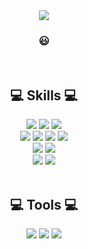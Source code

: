<!--
**jineeel/jineeel** is a ✨ _special_ ✨ repository because its `README.md` (this file) appears on your GitHub profile.

Here are some ideas to get you started:

- 🔭 I’m currently working on ...
- 🌱 I’m currently learning ...
- 👯 I’m looking to collaborate on ...
- 🤔 I’m looking for help with ...
- 💬 Ask me about ...
- 📫 How to reach me: ...
- 😄 Pronouns: ...
- ⚡ Fun fact: ...
-->
<div align="center">
<img src="https://capsule-render.vercel.app/api?type=waving&color=gradient&height=200&section=header&text=Welcome%20To%20My%20GitHub!✨&fontSize=40" />
<h3>😃</h3><br>
<h2>💻 Skills 💻</h2>
<img src="https://img.shields.io/badge/Java-437291?style=flat-square&logoColor=white"/>
<img src="https://img.shields.io/badge/Spring-6DB33F?style=flat-square&logo=Spring&logoColor=white"/>
<img src="https://img.shields.io/badge/SpringBoot-6DB33F?style=flat-square&logo=SpringBoot&logoColor=white"/>
<br>
<img src="https://img.shields.io/badge/HTML-E34F26?style=flat-square&logo=html5&logoColor=white"/>
<img src="https://img.shields.io/badge/CSS-1572B6?style=flat-square&logo=css3&logoColor=white"/>
<img src="https://img.shields.io/badge/JavaScript-F7DF1E?style=flat-squaree&logo=javascript&logoColor=black">
<img src="https://img.shields.io/badge/jQuery-0769AD?style=flat-square&logo=jquery&logoColor=white"/>
<br>
<img src="https://img.shields.io/badge/MySQL-4479A1?style=flat-square&logo=mysql&logoColor=white"/>
<img src="https://img.shields.io/badge/Oracle-F80000?style=flat-square&logo=oracle&logoColor=white">
<br>
<img src="https://img.shields.io/badge/Thymeleaf-005F0F?style=flat-square&logo=thymeleaf&logoColor=white"/>
<img src="https://img.shields.io/badge/Bootstrap-7952B3?style=flat-square&logo=bootstrap&logoColor=white">
<br><br>
<h2>💻 Tools 💻</h2>
<img src="https://img.shields.io/badge/Eclipse-2C2255?style=flat-square&logo=eclipseide&logoColor=white">
<img src="https://img.shields.io/badge/IntelliJ-000000?style=flat-square&logo=intellijidea&logoColor=white">
<img src="https://img.shields.io/badge/GitHub-181717?style=flat-square&logo=github&logoColor=white">
<br><br><br><br><br>
</div>
